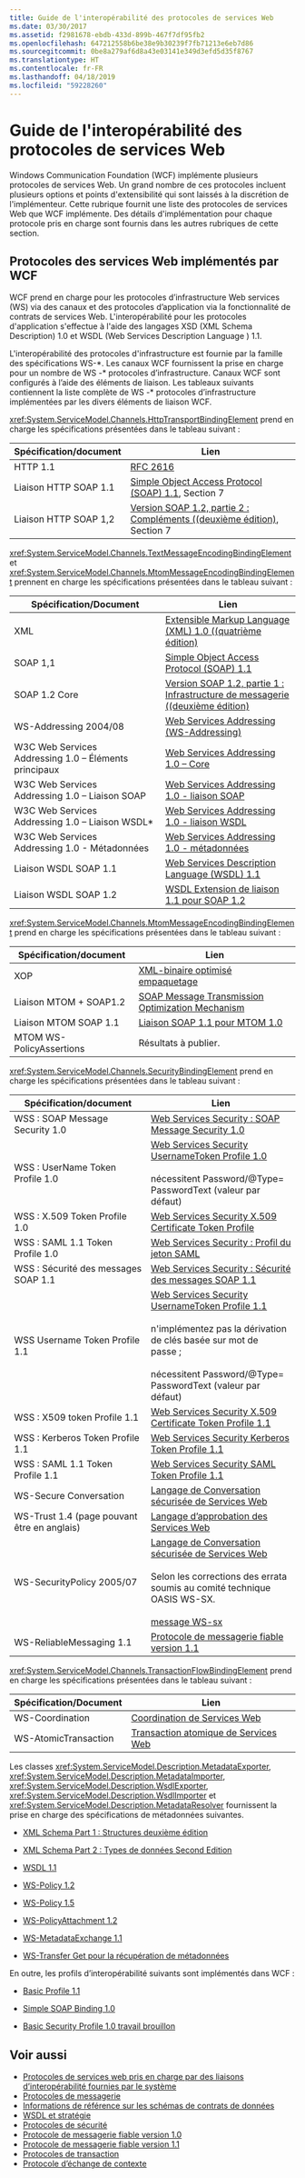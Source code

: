 ```yaml
---
title: Guide de l'interopérabilité des protocoles de services Web
ms.date: 03/30/2017
ms.assetid: f2981678-ebdb-433d-899b-467f7df95fb2
ms.openlocfilehash: 647212558b6be38e9b30239f7fb71213e6eb7d86
ms.sourcegitcommit: 0be8a279af6d8a43e03141e349d3efd5d35f8767
ms.translationtype: HT
ms.contentlocale: fr-FR
ms.lasthandoff: 04/18/2019
ms.locfileid: "59228260"
---
```

# <a name="web-services-protocols-interoperability-guide"></a>Guide de l'interopérabilité des protocoles de services Web
Windows Communication Foundation (WCF) implémente plusieurs protocoles de services Web. Un grand nombre de ces protocoles incluent plusieurs options et points d'extensibilité qui sont laissés à la discrétion de l'implémenteur. Cette rubrique fournit une liste des protocoles de services Web que WCF implémente. Des détails d'implémentation pour chaque protocole pris en charge sont fournis dans les autres rubriques de cette section.  
  
## <a name="web-services-protocols-implemented-by-wcf"></a>Protocoles des services Web implémentés par WCF  
 WCF prend en charge pour les protocoles d’infrastructure Web services (WS) via des canaux et des protocoles d’application via la fonctionnalité de contrats de services Web. L'interopérabilité pour les protocoles d'application s'effectue à l'aide des langages XSD (XML Schema Description) 1.0 et WSDL (Web Services Description Language ) 1.1.  
  
 L'interopérabilité des protocoles d'infrastructure est fournie par la famille des spécifications WS-*. Les canaux WCF fournissent la prise en charge pour un nombre de WS -\* protocoles d’infrastructure. Canaux WCF sont configurés à l’aide des éléments de liaison. Les tableaux suivants contiennent la liste complète de WS -\* protocoles d’infrastructure implémentées par les divers éléments de liaison WCF.  
  
 <xref:System.ServiceModel.Channels.HttpTransportBindingElement> prend en charge les spécifications présentées dans le tableau suivant :  
  
|Spécification/document|Lien|  
|-----------------------------|----------|  
|HTTP 1.1|[RFC 2616](https://go.microsoft.com/fwlink/?LinkId=90372)|  
|Liaison HTTP SOAP 1.1|[Simple Object Access Protocol (SOAP) 1.1](https://go.microsoft.com/fwlink/?LinkId=90520), Section 7|  
|Liaison HTTP SOAP 1,2|[Version SOAP 1.2, partie 2 : Compléments ((deuxième édition)](https://go.microsoft.com/fwlink/?LinkId=95329), Section 7|  
  
 <xref:System.ServiceModel.Channels.TextMessageEncodingBindingElement> et <xref:System.ServiceModel.Channels.MtomMessageEncodingBindingElement> prennent en charge les spécifications présentées dans le tableau suivant :  
  
|Spécification/Document|Lien|  
|-----------------------------|----------|  
|XML|[Extensible Markup Language (XML) 1.0 ((quatrième édition)](https://go.microsoft.com/fwlink/?LinkId=15139)|  
|SOAP 1,1|[Simple Object Access Protocol (SOAP) 1.1](https://go.microsoft.com/fwlink/?LinkId=96687)|  
|SOAP 1.2 Core|[Version SOAP 1.2, partie 1 : Infrastructure de messagerie ((deuxième édition)](https://go.microsoft.com/fwlink/?LinkId=94664)|  
|WS-Addressing 2004/08|[Web Services Addressing (WS-Addressing)](https://go.microsoft.com/fwlink/?LinkId=81239)|  
|W3C Web Services Addressing 1.0 – Éléments principaux|[Web Services Addressing 1.0 – Core](https://go.microsoft.com/fwlink/?LinkId=96688)|  
|W3C Web Services Addressing 1.0 – Liaison SOAP|[Web Services Addressing 1.0 - liaison SOAP](https://go.microsoft.com/fwlink/?LinkId=96689)|  
|W3C Web Services Addressing 1.0 – Liaison WSDL*|[Web Services Addressing 1.0 - liaison WSDL](https://go.microsoft.com/fwlink/?LinkId=96690)|  
|W3C Web Services Addressing 1.0 - Métadonnées|[Web Services Addressing 1.0 - métadonnées](https://www.w3.org/TR/ws-addr-metadata/)|  
|Liaison WSDL SOAP 1.1|[Web Services Description Language (WSDL) 1.1](https://go.microsoft.com/fwlink/?LinkId=96160)|  
|Liaison WSDL SOAP 1.2|[WSDL Extension de liaison 1.1 pour SOAP 1.2](https://go.microsoft.com/fwlink/?LinkId=96691)|  
  
 <xref:System.ServiceModel.Channels.MtomMessageEncodingBindingElement> prend en charge les spécifications présentées dans le tableau suivant :  
  
|Spécification/document|Lien|  
|-----------------------------|----------|  
|XOP|[XML-binaire optimisé empaquetage](https://go.microsoft.com/fwlink/?LinkId=96714)|  
|Liaison MTOM + SOAP1.2|[SOAP Message Transmission Optimization Mechanism](https://go.microsoft.com/fwlink/?LinkId=96713)|  
|Liaison MTOM SOAP 1.1|[Liaison SOAP 1.1 pour MTOM 1.0](https://go.microsoft.com/fwlink/?LinkId=96712)|  
|MTOM WS-PolicyAssertions|Résultats à publier.|  
  
 <xref:System.ServiceModel.Channels.SecurityBindingElement> prend en charge les spécifications présentées dans le tableau suivant :  
  
|Spécification/document|Lien|  
|-----------------------------|----------|  
|WSS : SOAP Message Security 1.0|[Web Services Security : SOAP Message Security 1.0](https://go.microsoft.com/fwlink/?LinkId=94684)|  
|WSS : UserName Token Profile 1.0|[Web Services Security UsernameToken Profile 1.0](https://go.microsoft.com/fwlink/?LinkId=95334)<br /><br /> nécessitent Password/@Type= PasswordText (valeur par défaut)|  
|WSS : X.509 Token Profile 1.0|[Web Services Security X.509 Certificate Token Profile](https://go.microsoft.com/fwlink/?LinkId=95335)|  
|WSS : SAML 1.1 Token Profile 1.0|[Web Services Security : Profil du jeton SAML](https://go.microsoft.com/fwlink/?LinkId=96693)|  
|WSS : Sécurité des messages SOAP 1.1|[Web Services Security : Sécurité des messages SOAP 1.1](https://go.microsoft.com/fwlink/?LinkId=91240)|  
|WSS Username Token Profile 1.1|[Web Services Security UsernameToken Profile 1.1](https://go.microsoft.com/fwlink/?LinkId=95331)<br /><br /> n'implémentez pas la dérivation de clés basée sur mot de passe ;<br /><br /> nécessitent Password/@Type= PasswordText (valeur par défaut)|  
|WSS : X509 token Profile 1.1|[Web Services Security X.509 Certificate Token Profile 1.1](https://go.microsoft.com/fwlink/?LinkId=95332)|  
|WSS : Kerberos Token Profile 1.1|[Web Services Security Kerberos Token Profile 1.1](https://go.microsoft.com/fwlink/?LinkId=95333)|  
|WSS : SAML 1.1 Token Profile 1.1|[Web Services Security SAML Token Profile 1.1](https://go.microsoft.com/fwlink/?LinkId=96694)|  
|WS-Secure Conversation|[Langage de Conversation sécurisée de Services Web](https://go.microsoft.com/fwlink/?LinkId=95317)|  
|WS-Trust 1.4 (page pouvant être en anglais)|[Langage d’approbation des Services Web](https://go.microsoft.com/fwlink/?LinkId=169514)|  
|WS-SecurityPolicy 2005/07|[Langage de Conversation sécurisée de Services Web](https://go.microsoft.com/fwlink/?LinkId=95317)<br /><br /> Selon les corrections des errata soumis au comité technique OASIS WS-SX.<br /><br /> [message WS-sx](https://go.microsoft.com/fwlink/?LinkId=96700)|  
|WS-ReliableMessaging 1.1|[Protocole de messagerie fiable version 1.1](../../../../docs/framework/wcf/feature-details/reliable-messaging-protocol-version-1-1.md)|  
  
 <xref:System.ServiceModel.Channels.TransactionFlowBindingElement> prend en charge les spécifications présentées dans le tableau suivant :  
  
|Spécification/Document|Lien|  
|-----------------------------|----------|  
|WS-Coordination|[Coordination de Services Web](https://go.microsoft.com/fwlink/?LinkId=95324)|  
|WS-AtomicTransaction|[Transaction atomique de Services Web](https://go.microsoft.com/fwlink/?LinkId=95323)|  
  
 Les classes  <xref:System.ServiceModel.Description.MetadataExporter>, <xref:System.ServiceModel.Description.MetadataImporter>, <xref:System.ServiceModel.Description.WsdlExporter>, <xref:System.ServiceModel.Description.WsdlImporter> et <xref:System.ServiceModel.Description.MetadataResolver> fournissent la prise en charge des spécifications de métadonnées suivantes.  
  
-   [XML Schema Part 1 : Structures deuxième édition](https://go.microsoft.com/fwlink/?LinkId=3536)  
  
-   [XML Schema Part 2 : Types de données Second Edition](https://go.microsoft.com/fwlink/?LinkId=40138)  
  
-   [WSDL 1.1](https://go.microsoft.com/fwlink/?LinkId=96160)  
  
-   [WS-Policy 1.2](https://go.microsoft.com/fwlink/?LinkId=96705)  
  
-   [WS-Policy 1.5](https://go.microsoft.com/fwlink/?LinkId=96706)  
  
-   [WS-PolicyAttachment 1.2](https://go.microsoft.com/fwlink/?LinkId=96707)  
  
-   [WS-MetadataExchange 1.1](https://go.microsoft.com/fwlink/?LinkId=94868)  
  
-   [WS-Transfer Get pour la récupération de métadonnées](https://go.microsoft.com/fwlink/?LinkId=96708)  
  
 En outre, les profils d’interopérabilité suivants sont implémentés dans WCF :  
  
-   [Basic Profile 1.1](https://go.microsoft.com/fwlink/?LinkId=69313)  
  
-   [Simple SOAP Binding 1.0](https://go.microsoft.com/fwlink/?LinkId=96710)  
  
-   [Basic Security Profile 1.0 travail brouillon](https://go.microsoft.com/fwlink/?LinkId=96711)  
  
## <a name="see-also"></a>Voir aussi

- [Protocoles de services web pris en charge par des liaisons d’interopérabilité fournies par le système](../../../../docs/framework/wcf/feature-details/web-services-protocols-supported-by-system-provided-interoperability-bindings.md)
- [Protocoles de messagerie](../../../../docs/framework/wcf/feature-details/messaging-protocols.md)
- [Informations de référence sur les schémas de contrats de données](../../../../docs/framework/wcf/feature-details/data-contract-schema-reference.md)
- [WSDL et stratégie](../../../../docs/framework/wcf/feature-details/wsdl-and-policy.md)
- [Protocoles de sécurité](../../../../docs/framework/wcf/feature-details/security-protocols.md)
- [Protocole de messagerie fiable version 1.0](../../../../docs/framework/wcf/feature-details/reliable-messaging-protocol-version-1-0.md)
- [Protocole de messagerie fiable version 1.1](../../../../docs/framework/wcf/feature-details/reliable-messaging-protocol-version-1-1.md)
- [Protocoles de transaction](../../../../docs/framework/wcf/feature-details/transaction-protocols.md)
- [Protocole d’échange de contexte](../../../../docs/framework/wcf/feature-details/context-exchange-protocol.md)
